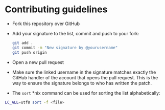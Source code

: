 # Contributing guidelines

* Fork this repository over GitHub

* Add your signature to the list, commit and push to your fork:

  ```bash
  git add .
  git commit -m "New signature by @yourusername"
  git push origin
  ```

* Open a new pull request

* Make sure the linked username in the signature matches exactly the GitHub
  handler of the account that opens the pull request. This is the way to ensure
  the signature belongs to who has written the patch.

* The `sort` *nix command can be used for sorting the list alphabetically:

```sh
LC_ALL=utf8 sort -f <file>
```
